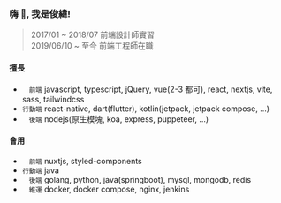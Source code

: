 ### 嗨 👋, 我是俊緯!

> 2017/01 ~ 2018/07 前端設計師實習  
> 2019/06/10 ~ 至今 前端工程師在職

#### 擅長

* `　前端` javascript, typescript, jQuery, vue(2-3 都可), react, nextjs, vite, sass, tailwindcss
* `行動端` react-native, dart(flutter), kotlin(jetpack, jetpack compose, ...)
* `　後端` nodejs(原生模塊, koa, express, puppeteer, ...)

#### 會用

* `　前端` nuxtjs, styled-components
* `行動端` java
* `　後端` golang, python, java(springboot), mysql, mongodb, redis
* `　維運` docker, docker compose, nginx, jenkins
